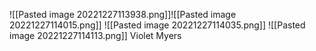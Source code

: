 ![[Pasted image 20221227113938.png]]![[Pasted image 20221227114015.png]]
![[Pasted image 20221227114035.png]]
![[Pasted image 20221227114113.png]]
Violet Myers